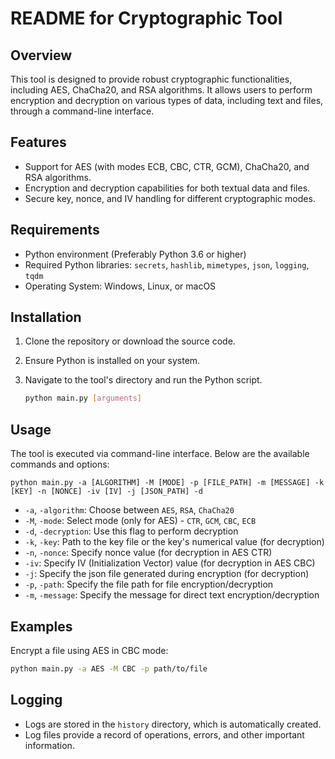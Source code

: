 # README for Cryptographic Tool

## Overview
This tool is designed to provide robust cryptographic functionalities, including AES, ChaCha20, and RSA algorithms. It allows users to perform encryption and decryption on various types of data, including text and files, through a command-line interface. 

## Features
- Support for AES (with modes ECB, CBC, CTR, GCM), ChaCha20, and RSA algorithms.
- Encryption and decryption capabilities for both textual data and files.
- Secure key, nonce, and IV handling for different cryptographic modes.


## Requirements
- Python environment (Preferably Python 3.6 or higher)
- Required Python libraries: `secrets`, `hashlib`, `mimetypes`, `json`, `logging`, `tqdm`
- Operating System: Windows, Linux, or macOS

## Installation
1. Clone the repository or download the source code.
2. Ensure Python is installed on your system.
3. Navigate to the tool's directory and run the Python script.

   ```bash
   python main.py [arguments]
   ```

## Usage
The tool is executed via command-line interface. Below are the available commands and options:

```
python main.py -a [ALGORITHM] -M [MODE] -p [FILE_PATH] -m [MESSAGE] -k [KEY] -n [NONCE] -iv [IV] -j [JSON_PATH] -d
```

- `-a`, `-algorithm`: Choose between `AES`, `RSA`, `ChaCha20`
- `-M`, `-mode`: Select mode (only for AES) - `CTR`, `GCM`, `CBC`, `ECB`
- `-d`, `-decryption`: Use this flag to perform decryption
- `-k`, `-key`: Path to the key file or the key's numerical value (for decryption)
- `-n`, `-nonce`: Specify nonce value (for decryption in AES CTR)
- `-iv`: Specify IV (Initialization Vector) value (for decryption in AES CBC)
- `-j`: Specify the json file generated during encryption (for decryption)
- `-p`, `-path`: Specify the file path for file encryption/decryption
- `-m`, `-message`: Specify the message for direct text encryption/decryption

## Examples
Encrypt a file using AES in CBC mode:
```bash
python main.py -a AES -M CBC -p path/to/file
```

## Logging
- Logs are stored in the `history` directory, which is automatically created.
- Log files provide a record of operations, errors, and other important information.




